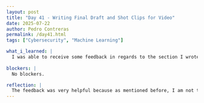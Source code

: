 ```yaml
---
layout: post
title: "Day 41 - Writing Final Draft and Shot Clips for Video"
date: 2025-07-22
author: Pedro Contreras
permalink: /day41.html
tags: ["Cybersecurity", "Machine Learning"]

what_i_learned: |
  I was able to receive some feedback in regards to the section I wrote for the methodology for our project. I was able to go back and fix some errors and review the rest of the paper. We discussed as a group how we can improve the writing and we were helping each other out with using Overleaf. We also began recording clips that we are going to use for our elevator pitch. We have sort of a skit format where we will demonstrate how are model is proactive against new attacks. We have not finished but we are in the process of editing it at the moment. We have not finished the project aspect due to hardware issues and that is out of our control so we will see where we are with the last part of the project tomorrow. 
  
blockers: |
  No blockers. 

reflection: |
  The feedback was very helpful because as mentioned before, I am not the best writer. It was cool to brainstorm ideas for our elevator pitch today as well because there were a lot of different ideas. It was also fun to shoot the videos and I am excited to see the final product when we finish. It is annoying we are waiting this long to finish the project and get actual results.
---
```

